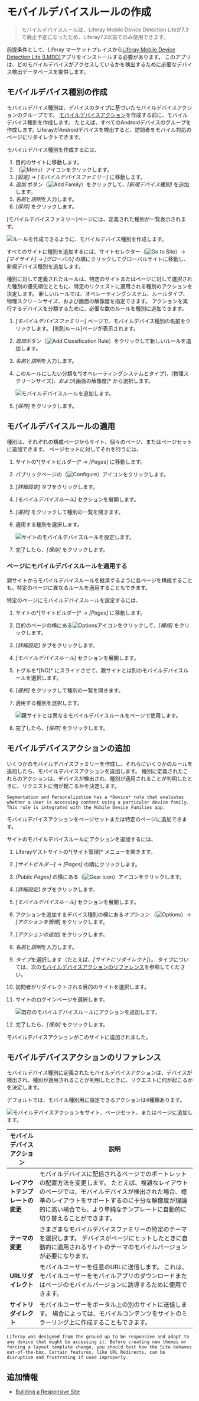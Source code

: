 # モバイルデバイスルールの作成

> モバイルデバイスルールは、Liferay Mobile Device Detection Liteが7.3で廃止予定になったため、Liferay7.2以前でのみ使用できます。

前提条件として、Liferay マーケットプレイスから[Liferay Mobile Device Detection Lite (LMDD)](https://web.liferay.com/marketplace/-/mp/application/92831494)アプリをインストールする必要があります。 このアプリは、どのモバイルデバイスがアクセスしているかを検出するために必要なデバイス検出データベースを提供します。

## モバイルデバイス種別の作成

モバイルデバイス種別は、デバイスのタイプに基づいたモバイルデバイスアクションのグループです。 [モバイルデバイスアクション](#adding-mobile-device-actions)を作成する前に、モバイルデバイス種別を作成します。 たとえば、すべてのAndroidデバイスのグループを作成します。LiferayがAndroidデバイスを検出すると、訪問者をモバイル対応のページにリダイレクトできます。

モバイルデバイス種別を作成するには、

1.  目的のサイトに移動します。
2.  （![Menu](../../../images/icon-menu.png)）アイコンをクリックします。
3.  *[設定]* → *[モバイルデバイスファミリー]* に移動します。
4.  *追加* ボタン（![Add Family](../../../images/icon-add.png)）をクリックして、*[新規デバイス種別]* を追加します。
5.  *名前*と*説明*を入力します。
6.  *[保存]* をクリックします。

[モバイルデバイスファミリー]ページには、定義された種別が一覧表示されます。

![ルールを作成できるように、モバイルデバイス種別を作成します。](./creating-mobile-device-rules/images/01.png)

すべてのサイトに種別を追加するには、サイトセレクター（![Go to Site](../../../images/icon-compass.png)）→ *[マイサイト]* → *[グローバル]* の順にクリックしてグローバルサイトに移動し、新規デバイス種別を追加します。

種別に対して定義されたルールは、特定のサイトまたはページに対して選択された種別の優先順位とともに、特定のリクエストに適用される種別のアクションを決定します。 新しいルールでは、オペレーティングシステム、ルールタイプ、物理スクリーンサイズ、および画面の解像度を指定できます。 アクションを実行するデバイスを分類するために、必要な数のルールを種別に追加できます。

1.  *[モバイルデバイスファミリー]* ページで、モバイルデバイス種別の名前をクリックします。 [判別ルール]ページが表示されます。

2.  *追加*ボタン（![Add Classification Rule](../../../images/icon-add.png)）をクリックして新しいルールを追加します。

3.  *名前*と*説明*を入力します。

4.  このルールにしたい分類を*[オペレーティングシステムとタイプ]*、*[物理スクリーンサイズ]*、および*[画面の解像度]* から選択します。

    ![モバイルデバイスルールを追加します。](creating-mobile-device-rules/images/02.png)

5.  *[保存]* をクリックします。

## モバイルデバイスルールの適用

種別は、それぞれの構成ページからサイト、個々のページ、またはページセットに追加できます。 ページセットに対してそれを行うには、

1.  サイトの*[サイトビルダー]* → *[Pages]* に移動します。

2.  パブリックページの（![Configure](../../../images/icon-cog.png)）アイコンをクリックします。

3.  *[詳細設定]* タブをクリックします。

4.  *[モバイルデバイスルール]* セクションを展開します。

5.  *[選択]* をクリックして種別の一覧を開きます。

6.  適用する種別を選択します。

    ![サイトのモバイルデバイスルールを設定します。](./creating-mobile-device-rules/images/03.png)

7.  完了したら、*[保存]* をクリックします。

### ページにモバイルデバイスルールを適用する

親サイトからモバイルデバイスルールを継承するように各ページを構成することも、特定のページに異なるルールを適用することもできます。

特定のページにモバイルデバイスルールを設定するには、

1.  サイトの*[サイトビルダー]* → *[Pages]* に移動します。

2.  目的のページの横にある![Options](../../../images/icon-options.png)アイコンをクリックして、*[構成]* をクリックします。

3.  *[詳細設定]* タブをクリックします。

4.  *[モバイルデバイスルール]* セクションを展開します。

5.  トグルを*[NO]* にスライドさせて、親サイトとは別のモバイルデバイスルールを選択します。

6.  *[選択]* をクリックして種別の一覧を開きます。

7.  適用する種別を選択します。

    ![親サイトとは異なるモバイルデバイスルールをページで使用します。](./creating-mobile-device-rules/images/04.png)

8.  完了したら、*[保存]* をクリックします。

## モバイルデバイスアクションの追加

いくつかのモバイルデバイスファミリーを作成し、それらにいくつかのルールを追加したら、モバイルデバイスアクションを追加します。 種別に定義されたこれらのアクションは、デバイスが検出され、種別が適用されることが判明したときに、リクエストに何が起こるかを決定します。

```{tip}
Segmentation and Personalization has a *Device* rule that evaluates whether a User is accessing content using a particular device family. This rule is integrated with the Mobile Device Families app.
```

モバイルデバイスアクションをページセットまたは特定のページに追加できます。

サイトのモバイルデバイスルールにアクションを追加するには、

1.  Liferayゲストサイトの*[サイト管理]* メニューを開きます。

2.  *[サイトビルダー]* → *[Pages]* の順にクリックします。

3.  *[Public Pages]* の横にある（![Gear icon](../../../images/icon-cog.png)）アイコンをクリックします。

4.  *[詳細設定]* タブをクリックします。

5.  *[モバイルデバイスルール]* セクションを展開します。

6.  アクションを追加するデバイス種別の横にある*オプション* （![Options](../../../images/icon-actions.png)）→ *[アクションを管理]* をクリックします。

7.  *[アクションの追加]* をクリックします。

8.  *名前*と*説明*を入力します。

9.  *タイプ*を選択します（たとえば、*[サイトにリダイレクト]*）。 タイプについては、次の[モバイルデバイスアクションのリファレンス](#mobile-device-actions-reference)を参照してください。

10. 訪問者がリダイレクトされる目的のサイトを選択します。

11. サイトのログインページを選択します。

    ![既存のモバイルデバイスルールにアクションを追加します。](./creating-mobile-device-rules/images/05.png)

12. 完了したら、*[保存]* をクリックします。

モバイルデバイスアクションがこのサイトに追加されました。

## モバイルデバイスアクションのリファレンス

モバイルデバイス種別に定義されたモバイルデバイスアクションは、デバイスが検出され、種別が適用されることが判明したときに、リクエストに何が起こるかを決定します。

デフォルトでは、モバイル種別用に設定できるアクションは4種類あります。

![モバイルデバイスアクションをサイト、ページセット、またはページに追加します。](./creating-mobile-device-rules/images/06.png)

| モバイルデバイスアクション      | 説明                                                                                                                                          |
| ------------------ | ------------------------------------------------------------------------------------------------------------------------------------------- |
| **レイアウトテンプレートの変更** | モバイルデバイスに配信されるページでのポートレットの配置方法を変更します。 たとえば、複雑なレイアウトのページでは、モバイルデバイスが検出された場合、標準のレイアウトをサポートするのに十分な解像度が理論的に高い場合でも、より単純なテンプレートに自動的に切り替えることができます。 |
| **テーマの変更**         | さまざまなモバイルデバイスファミリーの特定のテーマを選択します。 デバイスがページにヒットしたときに自動的に適用されるサイトのテーマのモバイルバージョンが必要になります。                                                       |
| **URLリダイレクト**      | モバイルユーザーを任意のURLに送信します。 これは、モバイルユーザーをモバイルアプリのダウンロードまたはページのモバイルバージョンに誘導するために使用できます。                                                           |
| **サイトリダイレクト**      | モバイルユーザーをポータル上の別のサイトに送信します。 場合によっては、モバイルコンテンツをサイトのミラーリング上に作成することもできます。                                                                      |

```{tip}
Liferay was designed from the ground up to be responsive and adapt to any device that might be accessing it. Before creating new themes or forcing a layout template change, you should test how the Site behaves out-of-the-box. Certain features, like URL Redirects, can be disruptive and frustrating if used improperly.
```

## 追加情報

  - [Building a Responsive Site](./building-a-responsive-site.md)
